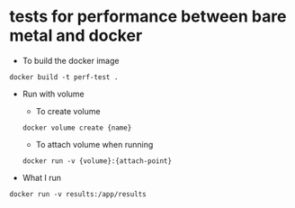 # tests for performance between bare metal and docker

- To build the docker image
```
docker build -t perf-test .
```

- Run with volume
	- To create volume
	```
	docker volume create {name}
	```
	- To attach volume when running
	```
	docker run -v {volume}:{attach-point}
	```


- What I run
```
docker run -v results:/app/results
```
